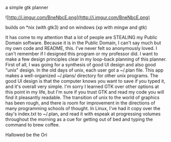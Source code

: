 a simple gtk planner

![http://i.imgur.com/BneNbcE.png](http://i.imgur.com/BneNbcE.png)

builds on *nix (with gtk3) and on windows (xp with mingw and gtk)

It has come to my attention that a lot of people are STEALING my Public Domain software. Because it is in the Public Domain, I can't say much but my own code and README, this. I've never felt so anonymously loved. I can't remember if I designed this program or my professor did. I want to make a few design principles clear in my loop-back planning of this planner. First of all, I was going for a synthesis of good UI design and also good "unix" design. In the old days of unix, each user got a ~/.plan file. This app makes a well-organized ~/.plans/ directory for other unix programs. The good UI design is that the computer knows you want to save if you typed it, and it's overall very simple. I'm sorry I learned GTK over other options at this point in my life, but I'm sure if you trust GTK and read my code you will find it pleasantly readable. The transition of unix to the world of graphics has been rough, and there is room for improvement in the directions of many programming schools of thought. In Linux, I've had it copy over the day's index.txt to ~/.plan, and read it with espeak at progressing volumes throughout the morning as a cue for getting out of bed and typing the command to brew coffee.

Hallowed be the Ori

